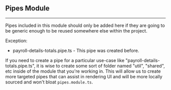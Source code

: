 ## Pipes Module
***
Pipes included in this module should only be added here if they are going to be generic enough to be reused somewhere else within the project. 

Exception: 
- payroll-details-totals.pipe.ts - This pipe was created before.

If you need to create a pipe for a particular use-case like "payroll-details-totals.pipe.ts", it is wise to create some sort of folder named "util", "shared", etc inside of the module that you're working in. This will allow us to create more targeted pipes that can assist in rendering UI and will be more locally sourced and won't bloat `pipes.module.ts`. 